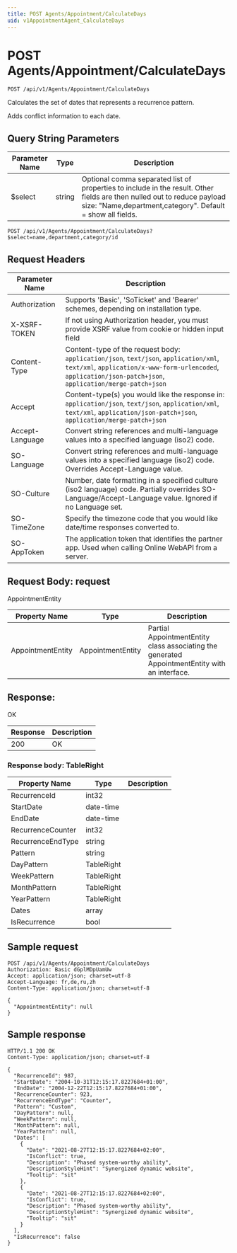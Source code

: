 ```yaml
---
title: POST Agents/Appointment/CalculateDays
uid: v1AppointmentAgent_CalculateDays
---
```


# POST Agents/Appointment/CalculateDays

```http
POST /api/v1/Agents/Appointment/CalculateDays
```

Calculates the set of dates that represents a recurrence pattern.


Adds conflict information to each date.






## Query String Parameters

| Parameter Name | Type |  Description |
|----------------|------|--------------|
| $select | string |  Optional comma separated list of properties to include in the result. Other fields are then nulled out to reduce payload size: "Name,department,category". Default = show all fields. |

```http
POST /api/v1/Agents/Appointment/CalculateDays?$select=name,department,category/id
```


## Request Headers

| Parameter Name | Description |
|----------------|-------------|
| Authorization  | Supports 'Basic', 'SoTicket' and 'Bearer' schemes, depending on installation type. |
| X-XSRF-TOKEN   | If not using Authorization header, you must provide XSRF value from cookie or hidden input field |
| Content-Type | Content-type of the request body: `application/json`, `text/json`, `application/xml`, `text/xml`, `application/x-www-form-urlencoded`, `application/json-patch+json`, `application/merge-patch+json` |
| Accept         | Content-type(s) you would like the response in: `application/json`, `text/json`, `application/xml`, `text/xml`, `application/json-patch+json`, `application/merge-patch+json` |
| Accept-Language | Convert string references and multi-language values into a specified language (iso2) code. |
| SO-Language | Convert string references and multi-language values into a specified language (iso2) code. Overrides Accept-Language value. |
| SO-Culture | Number, date formatting in a specified culture (iso2 language) code. Partially overrides SO-Language/Accept-Language value. Ignored if no Language set. |
| SO-TimeZone | Specify the timezone code that you would like date/time responses converted to. |
| SO-AppToken | The application token that identifies the partner app. Used when calling Online WebAPI from a server. |

## Request Body: request 

AppointmentEntity 

| Property Name | Type |  Description |
|----------------|------|--------------|
| AppointmentEntity | AppointmentEntity | Partial AppointmentEntity class associating the generated AppointmentEntity with an interface. |

## Response:

OK

| Response | Description |
|----------------|-------------|
| 200 | OK |

### Response body: TableRight

| Property Name | Type |  Description |
|----------------|------|--------------|
| RecurrenceId | int32 |  |
| StartDate | date-time |  |
| EndDate | date-time |  |
| RecurrenceCounter | int32 |  |
| RecurrenceEndType | string |  |
| Pattern | string |  |
| DayPattern | TableRight |  |
| WeekPattern | TableRight |  |
| MonthPattern | TableRight |  |
| YearPattern | TableRight |  |
| Dates | array |  |
| IsRecurrence | bool |  |

## Sample request

```http!
POST /api/v1/Agents/Appointment/CalculateDays
Authorization: Basic dGplMDpUamUw
Accept: application/json; charset=utf-8
Accept-Language: fr,de,ru,zh
Content-Type: application/json; charset=utf-8

{
  "AppointmentEntity": null
}
```

## Sample response

```http_
HTTP/1.1 200 OK
Content-Type: application/json; charset=utf-8

{
  "RecurrenceId": 987,
  "StartDate": "2004-10-31T12:15:17.8227684+01:00",
  "EndDate": "2004-12-22T12:15:17.8227684+01:00",
  "RecurrenceCounter": 923,
  "RecurrenceEndType": "Counter",
  "Pattern": "Custom",
  "DayPattern": null,
  "WeekPattern": null,
  "MonthPattern": null,
  "YearPattern": null,
  "Dates": [
    {
      "Date": "2021-08-27T12:15:17.8227684+02:00",
      "IsConflict": true,
      "Description": "Phased system-worthy ability",
      "DescriptionStyleHint": "Synergized dynamic website",
      "Tooltip": "sit"
    },
    {
      "Date": "2021-08-27T12:15:17.8227684+02:00",
      "IsConflict": true,
      "Description": "Phased system-worthy ability",
      "DescriptionStyleHint": "Synergized dynamic website",
      "Tooltip": "sit"
    }
  ],
  "IsRecurrence": false
}
```